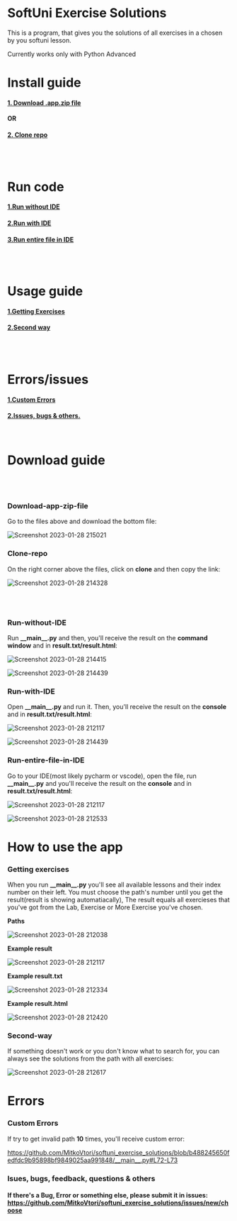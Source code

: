 # SoftUni Exercise Solutions
This is a program, that gives you the solutions of all exercises in a chosen by you softuni lesson.

Currently works only with Python Advanced

# Install guide

#### [1. Download .app.zip file](#Download-app-zip-file)
**OR**
#### [2. Clone repo](#Clone-repo)

<br>
<br>

# Run code

#### [1.Run without IDE](#Run-without-IDE)
#### [2.Run with IDE](#Run-with-IDE)
#### [3.Run entire file in IDE](#Run-entire-file-in-IDE)

<br>
<br>

# Usage guide

#### [1.Getting Exercises](#Getting-exercises)
#### [2.Second way](#Second-way)

<br>
<br>

# Errors/issues

#### [1.Custom Errors](#Custom-Errors)
#### [2.Issues, bugs & others.](#Isues,-bugs,-feedback,-questions-&-others)

<br>

# Download guide



<br>
<br>

### Download-app-zip-file

Go to the files above and download the bottom file:

![Screenshot 2023-01-28 215021](https://user-images.githubusercontent.com/112943652/215288038-13ff0d70-b941-444f-8611-a24f67c0a540.png)


### Clone-repo

On the right corner above the files, click on **clone** and then copy the link: 

![Screenshot 2023-01-28 214328](https://user-images.githubusercontent.com/112943652/215288166-392f1535-721c-4db7-92ad-3bb38d3f82bb.png)


<br>
<br>

### Run-without-IDE

Run **\_\_main\_\_.py** and then, you'll receive the result on the **command window** and in **result.txt/result.html**:

![Screenshot 2023-01-28 214415](https://user-images.githubusercontent.com/112943652/215288263-d62d6afb-91b1-477e-8a57-c8405da9c17c.png)

![Screenshot 2023-01-28 214439](https://user-images.githubusercontent.com/112943652/215288277-0fbf62ef-b14a-41d4-a39c-730b85d344bd.png)


### Run-with-IDE

Open **\_\_main\_\_.py** and run it. Then, you'll receive the result on the **console** and in **result.txt/result.html**:

![Screenshot 2023-01-28 212117](https://user-images.githubusercontent.com/112943652/215312296-396c41a4-1ef5-4981-b9a4-a7645a8594ce.png)

![Screenshot 2023-01-28 214439](https://user-images.githubusercontent.com/112943652/215288277-0fbf62ef-b14a-41d4-a39c-730b85d344bd.png)

### Run-entire-file-in-IDE

Go to your IDE(most likely pycharm or vscode), open the file, run **\_\_main\_\_.py** and you'll receive the result on the **console** and in **result.txt/result.html**:

![Screenshot 2023-01-28 212117](https://user-images.githubusercontent.com/112943652/215312337-c9efeb6b-b0be-4563-93de-a78927224389.png)

![Screenshot 2023-01-28 212533](https://user-images.githubusercontent.com/112943652/215312358-704e43d2-65cb-49c2-a82d-bc8fba3d0068.png)


# How to use the app

### Getting exercises

When you run **\_\_main\_\_.py** you'll see all available lessons and their index number on their left. You must choose the path's number until you get the result(result is showing automatiacally), The result equals all exercieses that you've got from the Lab, Exercise or More Exercise you've chosen.

**Paths**

![Screenshot 2023-01-28 212038](https://user-images.githubusercontent.com/112943652/215312697-107e47e4-e5fe-4204-ae64-018a32430bd3.png)

**Example result**

![Screenshot 2023-01-28 212117](https://user-images.githubusercontent.com/112943652/215312961-fe41e5aa-17d6-4d91-83fd-210b17011c72.png)

**Example result.txt**

![Screenshot 2023-01-28 212334](https://user-images.githubusercontent.com/112943652/215313026-e755f773-d1fb-4343-9977-8baecd77b12d.png)

**Example result.html**

![Screenshot 2023-01-28 212420](https://user-images.githubusercontent.com/112943652/215313059-47548040-4819-47a7-b1ee-1d726572c7bc.png)

### Second-way

If something doesn't work or you don't know what to search for, you can always see the solutions from the path with all exercises:

![Screenshot 2023-01-28 212617](https://user-images.githubusercontent.com/112943652/215313184-1257adc4-5085-4e66-8e1e-e2b1cdd72f04.png)


# Errors

### Custom Errors

If try to get invalid path **10** times, you'll receive custom error:

https://github.com/MitkoVtori/softuni_exercise_solutions/blob/b488245650fedfdc9b95898bf9849025aa991848/__main__.py#L72-L73

### Isues, bugs, feedback, questions & others
#### If there's a Bug, Error or something else, please submit it in issues: https://github.com/MitkoVtori/softuni_exercise_solutions/issues/new/choose
